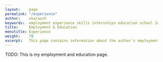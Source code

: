 ```yaml
---
layout:    page
permalink: "/experience"
author:    nkarasch
keywords:  employment experience skills internships education school Iowa State University degree
title:     Employment & Education
menutitle: Experience
weight:    70
excerpt:   This page contains information about the author's employment, education, and other experience.
--- 
```


TODO: This is my employment and education page.
